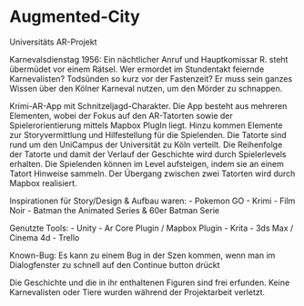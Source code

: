 # Augmented-City
Universitäts AR-Projekt

Karnevalsdienstag 1956: Ein nächtlicher Anruf und Hauptkomissar R. steht übermüdet vor einem Rätsel. Wer ermordet im Stundentakt feiernde Karnevalisten? Todsünden so kurz vor der Fastenzeit? Er muss sein ganzes Wissen über den Kölner Karneval nutzen, um den Mörder zu schnappen.


Krimi-AR-App mit Schnitzeljagd-Charakter.
Die App besteht aus mehreren Elementen, wobei der Fokus auf den AR-Tatorten sowie der Spielerorientierung mittels Mapbox PlugIn liegt.
Hinzu kommen Elemente zur Storyvermittlung und Hilfestellung für die Spielenden. 
Die Tatorte sind rund um den UniCampus der Universität zu Köln verteilt. Die Reihenfolge der Tatorte und damit der Verlauf der Geschichte wird durch Spielerlevels erhalten. Die Spielenden können im Level aufsteigen, indem sie an einem Tatort Hinweise sammeln. Der Übergang zwischen zwei Tatorten wird durch Mapbox realisiert. 


Inspirationen für Story/Design & Aufbau waren: - Pokemon GO
                                               - Krimi
                                               - Film Noir
                                               - Batman the Animated Series & 60er Batman Serie

Genutzte Tools: - Unity
                - Ar Core Plugin / Mapbox Plugin
                - Krita
                - 3ds Max / Cinema 4d
                - Trello

Known-Bug: Es kann zu einem Bug in der Szen kommen, wenn man im Dialogfenster zu schnell auf den Continue button drückt


Die Geschichte und die in ihr enthaltenen Figuren sind frei erfunden. Keine Karnevalisten oder Tiere wurden während der Projektarbeit verletzt.
